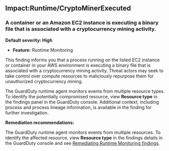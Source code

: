 Impact:Runtime/CryptoMinerExecuted
----------------------------------

### A container or an Amazon EC2 instance is executing a binary file that is associated with a cryptocurrency mining activity.

**Default severity: High**

* **Feature:** Runtime Monitoring

This finding informs you that a process running on the listed EC2 instance or container in your AWS environment is executing a binary file that is associated with a cryptocurrency mining activity. Threat actors may seek to take control over compute resources to maliciously repurpose them for unauthorized cryptocurrency mining.

The GuardDuty runtime agent monitors events from multiple resource types. To identify the potentially compromised resource, view **Resource type** in the findings panel in the GuardDuty console. Additional context, including process and process lineage information, is available in the finding for further investigation.

**Remediation recommendations:**

The GuardDuty runtime agent monitors events from multiple resources. To identify the affected resource, view **Resource type** in the findings details in the GuardDuty console and see [Remediating Runtime Monitoring findings](https://docs.aws.amazon.com/guardduty/latest/ug/guardduty-remediate-runtime-monitoring.html).